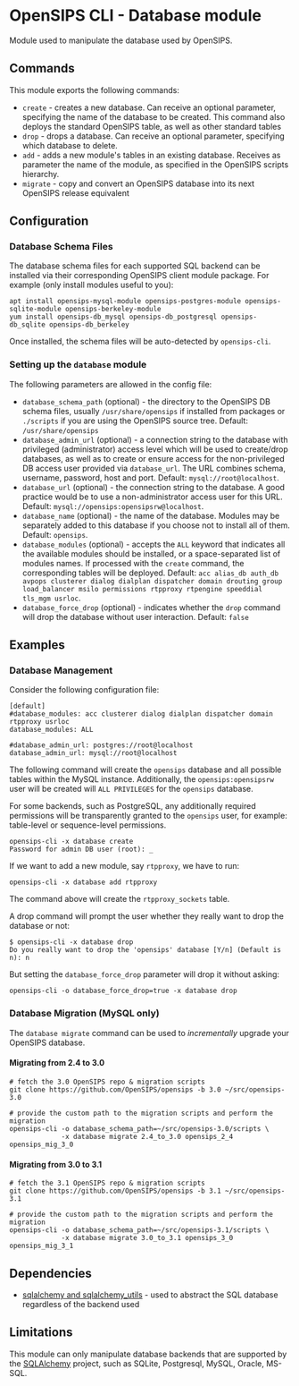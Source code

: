 # OpenSIPS CLI - Database module

Module used to manipulate the database used by OpenSIPS.

## Commands

This module exports the following commands:
* `create` - creates a new database. Can receive an optional parameter,
specifying the name of the database to be created. This command also deploys
the standard OpenSIPS table, as well as other standard tables
* `drop` - drops a database. Can receive an optional parameter, specifying
which database to delete.
* `add` - adds a new module's tables in an existing database. Receives as
parameter the name of the module, as specified in the OpenSIPS scripts
hierarchy.
* `migrate` - copy and convert an OpenSIPS database into its next OpenSIPS
release equivalent

## Configuration

### Database Schema Files

The database schema files for each supported SQL backend can be installed via
their corresponding OpenSIPS client module package.  For example (only install modules useful to you):

```
apt install opensips-mysql-module opensips-postgres-module opensips-sqlite-module opensips-berkeley-module
yum install opensips-db_mysql opensips-db_postgresql opensips-db_sqlite opensips-db_berkeley
```

Once installed, the schema files will be auto-detected by `opensips-cli`.

### Setting up the `database` module

The following parameters are allowed in the config file:

* `database_schema_path` (optional) - the directory to the OpenSIPS DB schema files,
usually `/usr/share/opensips` if installed from packages or `./scripts` if you
are using the OpenSIPS source tree.  Default: `/usr/share/opensips`
* `database_admin_url` (optional) - a connection string to the database with privileged
(administrator) access level which will be used to create/drop databases, as
well as to create or ensure access for the non-privileged DB access user
provided via `database_url`.  The URL combines schema, username, password, host
and port.  Default: `mysql://root@localhost`.
* `database_url` (optional) - the connection string to the database.  A good practice
would be to use a non-administrator access user for this URL.  Default:
`mysql://opensips:opensipsrw@localhost`.
* `database_name` (optional) - the name of the database.  Modules may be separately added
to this database if you choose not to install all of them.  Default: `opensips`.
* `database_modules` (optional) - accepts the `ALL` keyword that indicates all the
available modules should be installed, or a space-separated list of modules
names.  If processed with the `create` command, the corresponding tables will
be deployed.  Default: `acc alias_db auth_db avpops clusterer dialog
dialplan dispatcher domain drouting group load_balancer msilo permissions
rtpproxy rtpengine speeddial tls_mgm usrloc`.
* `database_force_drop` (optional) - indicates whether the `drop` command will drop the
database without user interaction.  Default: `false`

## Examples

### Database Management

Consider the following configuration file:

```
[default]
#database_modules: acc clusterer dialog dialplan dispatcher domain rtpproxy usrloc
database_modules: ALL

#database_admin_url: postgres://root@localhost
database_admin_url: mysql://root@localhost
```

The following command will create the `opensips` database and all possible
tables within the MySQL instance.  Additionally, the `opensips:opensipsrw` user
will be created will `ALL PRIVILEGES` for the `opensips` database.

For some backends, such as PostgreSQL, any additionally required permissions
will be transparently granted to the `opensips` user, for example:
table-level or sequence-level permissions.

```
opensips-cli -x database create
Password for admin DB user (root): _
```

If we want to add a new module, say `rtpproxy`, we have to run:

```
opensips-cli -x database add rtpproxy
```
The command above will create the `rtpproxy_sockets` table.

A drop command will prompt the user whether they really want to drop the
database or not:

```
$ opensips-cli -x database drop
Do you really want to drop the 'opensips' database [Y/n] (Default is n): n
```

But setting the `database_force_drop` parameter will drop it without asking:
```
opensips-cli -o database_force_drop=true -x database drop
```

### Database Migration (MySQL only)

The `database migrate` command can be used to _incrementally_ upgrade
your OpenSIPS database.

#### Migrating from 2.4 to 3.0

```
# fetch the 3.0 OpenSIPS repo & migration scripts
git clone https://github.com/OpenSIPS/opensips -b 3.0 ~/src/opensips-3.0

# provide the custom path to the migration scripts and perform the migration
opensips-cli -o database_schema_path=~/src/opensips-3.0/scripts \
             -x database migrate 2.4_to_3.0 opensips_2_4 opensips_mig_3_0
```

#### Migrating from 3.0 to 3.1

```
# fetch the 3.1 OpenSIPS repo & migration scripts
git clone https://github.com/OpenSIPS/opensips -b 3.1 ~/src/opensips-3.1

# provide the custom path to the migration scripts and perform the migration
opensips-cli -o database_schema_path=~/src/opensips-3.1/scripts \
             -x database migrate 3.0_to_3.1 opensips_3_0 opensips_mig_3_1
```

## Dependencies

* [sqlalchemy and sqlalchemy_utils](https://www.sqlalchemy.org/) - used to
abstract the SQL database regardless of the backend used

## Limitations

This module can only manipulate database backends that are supported by the
[SQLAlchemy](https://www.sqlalchemy.org/) project, such as  SQLite,
Postgresql, MySQL, Oracle, MS-SQL.
